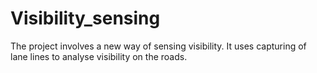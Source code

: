 # Visibility_sensing
The project involves a new way of sensing visibility. It uses capturing of lane lines to analyse visibility on the roads.
